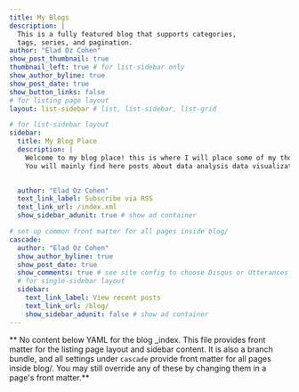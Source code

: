 ```yaml
---
title: My Blogs
description: |
  This is a fully featured blog that supports categories, 
  tags, series, and pagination.
author: "Elad Oz Cohen"
show_post_thumbnail: true
thumbnail_left: true # for list-sidebar only
show_author_byline: true
show_post_date: true
show_button_links: false
# for listing page layout
layout: list-sidebar # list, list-sidebar, list-grid

# for list-sidebar layout
sidebar: 
  title: My Blog Place
  description: |
    Welcome to my blog place! this is where I will place some of my thoughts, learning, and challenges that I have overcame and wish to share with the world.
    You will mainly find here posts about data analysis data visualization using R, SQL and/or Python, some philosophy and statistics.
    

  author: "Elad Oz Cohen"
  text_link_label: Subscribe via RSS
  text_link_url: /index.xml
  show_sidebar_adunit: true # show ad container

# set up common front matter for all pages inside blog/
cascade:
  author: "Elad Oz Cohen"
  show_author_byline: true
  show_post_date: true
  show_comments: true # see site config to choose Disqus or Utterances
  # for single-sidebar layout
  sidebar:
    text_link_label: View recent posts
    text_link_url: /blog/
    show_sidebar_adunit: false # show ad container
---
```


** No content below YAML for the blog _index. This file provides front matter for the listing page layout and sidebar content. It is also a branch bundle, and all settings under `cascade` provide front matter for all pages inside blog/. You may still override any of these by changing them in a page's front matter.**
